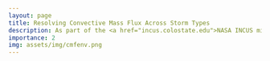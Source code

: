 ```yaml
---
layout: page
title: Resolving Convective Mass Flux Across Storm Types
description: As part of the <a href="incus.colostate.edu">NASA INCUS mission</a>, we are tracking millions of simulated clouds in a massive dataset from all over the tropics and subtropics to better understand controls on convective mass flux. Currently, we are looking at how atmospheric moisture impacts which storms drive the strongest vertical transport of air and how those relationships change across regions, storm morphology (e.g., organized versus isolated convection), and with the grid spacing used to simulate them. As our community moves towards global kilometer-scale models, our results have important implications for how well our current models are able to represent the strongest storms across the world.
importance: 2
img: assets/img/cmfenv.png
---
```

